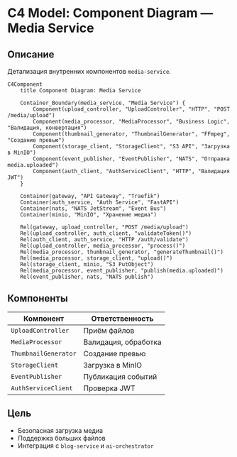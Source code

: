 ﻿# C4 Model: Component Diagram — Media Service

## Описание
Детализация внутренних компонентов `media-service`.

```mermaid
C4Component
    title Component Diagram: Media Service

    Container_Boundary(media_service, "Media Service") {
        Component(upload_controller, "UploadController", "HTTP", "POST /media/upload")
        Component(media_processor, "MediaProcessor", "Business Logic", "Валидация, конвертация")
        Component(thumbnail_generator, "ThumbnailGenerator", "FFmpeg", "Создание превью")
        Component(storage_client, "StorageClient", "S3 API", "Загрузка в MinIO")
        Component(event_publisher, "EventPublisher", "NATS", "Отправка media.uploaded")
        Component(auth_client, "AuthServiceClient", "HTTP", "Валидация JWT")
    }

    Container(gateway, "API Gateway", "Traefik")
    Container(auth_service, "Auth Service", "FastAPI")
    Container(nats, "NATS JetStream", "Event Bus")
    Container(minio, "MinIO", "Хранение медиа")

    Rel(gateway, upload_controller, "POST /media/upload")
    Rel(upload_controller, auth_client, "validateToken()")
    Rel(auth_client, auth_service, "HTTP /auth/validate")
    Rel(upload_controller, media_processor, "process()")
    Rel(media_processor, thumbnail_generator, "generateThumbnail()")
    Rel(media_processor, storage_client, "upload()")
    Rel(storage_client, minio, "S3 PutObject")
    Rel(media_processor, event_publisher, "publish(media.uploaded)")
    Rel(event_publisher, nats, "NATS publish")
```

## Компоненты
| Компонент | Ответственность |
|---------|-----------------|
| `UploadController` | Приём файлов |
| `MediaProcessor` | Валидация, обработка |
| `ThumbnailGenerator` | Создание превью |
| `StorageClient` | Загрузка в MinIO |
| `EventPublisher` | Публикация событий |
| `AuthServiceClient` | Проверка JWT |

## Цель
- Безопасная загрузка медиа
- Поддержка больших файлов
- Интеграция с `blog-service` и `ai-orchestrator`